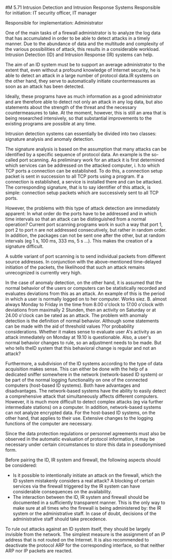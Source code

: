 #M 5.71 Intrusion Detection and Intrusion Response Systems
Responsible for initiation: IT security officer, IT manager

Responsible for implementation: Administrator

One of the main tasks of a firewall administrator is to analyze the log data that has accumulated in order to be able to detect attacks in a timely manner. Due to the abundance of data and the multitude and complexity of the various possibilities of attack, this results in a considerable workload. Intrusion Detection (ID) and Intrusion Response (IR) systems can help.

The aim of an ID system must be to support an average administrator to the extent that, even without a profound knowledge of Internet security, he is able to detect an attack in a large number of protocol data.IR systems on the other hand, they serve to automatically initiate countermeasures as soon as an attack has been detected.

Ideally, these programs have as much information as a good administrator and are therefore able to detect not only an attack in any log data, but also statements about the strength of the threat and the necessary countermeasures to take. At the moment, however, this is still an area that is being researched intensively, so that substantial improvements to the existing programs are possible at any time.

Intrusion detection systems can essentially be divided into two classes: signature analysis and anomaly detection.

The signature analysis is based on the assumption that many attacks can be identified by a specific sequence of protocol data. An example is the so-called port scanning. As preliminary work for an attack it is first determined which services can be addressed on the attacked computer, i. h.to which TCP ports a connection can be established. To do this, a connection setup packet is sent in succession to all TCP ports using a program. If a connection is established, a service is installed there and can be attacked. The corresponding signature, that is to say identifier of this attack, is simple: connection setup packets which are successively sent to all TCP ports.

However, the problems with this type of attack detection are immediately apparent: In what order do the ports have to be addressed and in which time intervals so that an attack can be distinguished from a normal operation? Current port scanning programs work in such a way that port 1, port 2 to port n are not addressed consecutively, but rather in random order. In addition, the packages can not be sent one after the other, but at random intervals (eg 1 s, 100 ms, 333 ms, 5 s ...). This makes the creation of a signature difficult.

A subtle variant of port scanning is to send individual packets from different source addresses. In conjunction with the above-mentioned time-delayed initiation of the packets, the likelihood that such an attack remains unrecognized is currently very high.

In the case of anomaly detection, on the other hand, it is assumed that the normal behavior of the users or computers can be statistically recorded and evaluates deviations from this as an attack. An example of this is the period in which a user is normally logged on to her computer. Works siez. B. almost always Monday to Friday in the time from 8.00 o'clock to 17.00 o'clock with deviations from maximally 2 Stunden, then an activity on Saturday or at 24.00 o'clock can be rated as an attack. The problem with anomaly detection is the definition of normal behavior. Although some statements can be made with the aid of threshold values ??or probability considerations. Whether it makes sense to evaluate user A's activity as an attack immediately on Monday at 19.10 is questionable. Also, a user's normal behavior changes to rule, so an adjustment needs to be made. But who tells theID system that this behavioral change is regular and not an attack?

Furthermore, a subdivision of the ID systems according to the type of data acquisition makes sense. This can either be done with the help of a dedicated sniffer somewhere in the network (network-based ID system) or be part of the normal logging functionality on one of the connected computers (host-based ID systems). Both have advantages and disadvantages. The network-based systems have the ability to easily detect a comprehensive attack that simultaneously affects different computers. However, it is much more difficult to detect complex attacks (eg via further intermediate stations) on a computer. In addition, network-based systems can not analyze encrypted data. For the host-based ID systems, on the other hand, that applies to their use. Extensive changes to the logging functions of the computer are necessary.

Since the data protection regulations or personnel agreements must also be observed in the automatic evaluation of protocol information, it may be necessary under certain circumstances to store this data in pseudonymised form.

Before pairing the ID, IR system and firewall, the following aspects should be considered:

* Is it possible to intentionally initiate an attack on the firewall, which the ID system mistakenly considers a real attack? A blocking of certain services via the firewall triggered by the IR system can have considerable consequences on the availability.
* The interaction between the ID, IR system and firewall should be documented in a sufficiently transparent manner. This is the only way to make sure at all times who the firewall is being administered by: the IR system or the administrative staff. In case of doubt, decisions of the administrative staff should take precedence.


To rule out attacks against an ID system itself, they should be largely invisible from the network. The simplest measure is the assignment of an IP address that is not routed on the Internet. It is also recommended to deactivate the protocol ARP for the corresponding interface, so that neither ARP nor IP packets are reacted.



